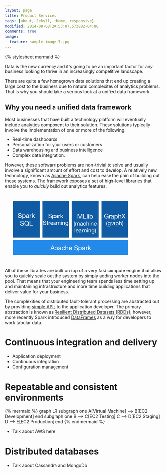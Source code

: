 ```yaml
---
layout: page
title: Product Services
tags: [about, Jekyll, theme, responsive]
modified: 2014-08-08T20:53:07.573882-04:00
comments: true
image:
  feature: sample-image-7.jpg
---
```


{% stylesheet mermaid %}

Data is the new currency and it's going to be an important factor for any business looking to thrive in an increasingly competitive landscape. 

There are quite a few homegrown data solutions that end up creating a large cost to the business due to natural complexites of analytics problems. That is why you should take a serious look at a unified data framework. 

## Why you need a unified data framework

Most businesses that have built a technology platform will eventually include analytics component to their solution. These solutions typically involve the implementation of one or more of the following: 
 
* Real-time dashboards
* Personalization for your users or customers
* Data warehousing and business intelligence
* Complex data integration.

<!-- <img style="float: center; PADDING-LEFT: 150px; height: 75px" src="/assets/images/spark-logo-hd.png"> -->

However, these software problems are non-trivial to solve and usually involve a significant amount of effort and cost to develop. A relatively new technology, known as [Apache Spark](http://spark.apache.org/), can help ease the pain of building out these systems. The framework exposes a set of high-level libraries that enable you to _quickly_ build out analytics features. 

<img style="float: center; PADDING-LEFT: 25px; PADDING-TOP: 25px; PADDING-BOTTOM: 25px; height: 175px" src="/assets/images/spark-stack.png">

All of these libraries are built on top of a very fast compute engine that allow you to quickly scale out the system by simply adding worker nodes into the pool. That means that your engineering team spends less time setting up and maintaining infrastructure and more time building applications that deliver value for your business.

The complexities of distributed fault-tolerant processing are abstracted out by providing [simple APIs](http://spark.apache.org/docs/latest/programming-guide.html) to the application developer. The primary abstraction is known as [Resilient Distributed Datasets (RDDs)](https://spark.apache.org/docs/latest/programming-guide.html#resilient-distributed-datasets-rdds), however, more recently Spark introduced [DataFrames](http://spark.apache.org/docs/latest/sql-programming-guide.html#dataframes) as a way for developers to work tabular data.  



<!--
* Stream processing for in-flight computation
* Fault-tolerance for reliable
* Rich abstraction that enable easy computation through SQL 
* Operational metrics
* Mobile and web usage 
* Sales and pipeline 
-->

# Continuous integration and delivery

* Application deployment 
* Continuous integration
* Configuration management 

# Repeatable and consistent environments

<!-- # Repeatable and consistent environments: from development to production --> 

{% mermaid %}
        graph LR
        subgraph one
        A[Virtual Machine] --> B[EC2 Development]
        end
        subgraph one
        B --> C[EC2 Testing]
        C --> D[EC2 Staging]
        D --> E[EC2 Production]
        end
{% endmermaid %}

* Talk about AWS here

# Distributed databases

* Talk about Cassandra and MongoDb

<!-- * Automation and continuous delivery 
* Data infrastructure to support ETL and aggregation processes 
* Mobile event tracking for operational and product insights

## Specialized technologies

* Apache Spark
* Ansible
* Amazon Web Services (Kinesis, Redshift, S3, EC2, Route53, VPC)
* Scala  
* Cassandra
* MongoDB -->
